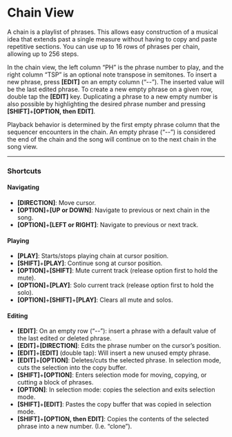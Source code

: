 # Chain View

A chain is a playlist of phrases. This allows easy construction of a musical idea that extends past a single measure without having to copy and paste repetitive sections. You can use up to 16 rows of phrases per chain, allowing up to 256 steps.

In the chain view, the left column “PH” is the phrase number to play, and the right column “TSP” is an optional note transpose in semitones. To insert a new phrase, press **[EDIT]** on an empty column (“--”). The inserted value will be the last edited phrase. To create a new empty phrase on a given row, double tap the **[EDIT]** key. Duplicating a phrase to a new empty number is also possible by highlighting the desired phrase number and pressing **[SHIFT]**+**[OPTION, then EDIT]**.

Playback behavior is determined by the first empty phrase column that the sequencer encounters in the chain. An empty phrase (“--”) is considered the end of the chain and the song will continue on to the next chain in the song view.

***

### Shortcuts

#### Navigating
* **[DIRECTION]**: Move cursor.
* **[OPTION]**+**[UP or DOWN]**: Navigate to previous or next chain in the song.
* **[OPTION]**+**[LEFT or RIGHT]**: Navigate to previous or next track.

#### Playing
* **[PLAY]**: Starts/stops playing chain at cursor position.
* **[SHIFT]**+**[PLAY]**: Continue song at cursor position.
* **[OPTION]**+**[SHIFT]**: Mute current track (release option first to hold the mute).
* **[OPTION]**+**[PLAY]**: Solo current track (release option first to hold the solo).
* **[OPTION]**+**[SHIFT]**+**[PLAY]**: Clears all mute and solos.

#### Editing
* **[EDIT]**: On an empty row (“--”): insert a phrase with a default value of the last edited or deleted phrase.
* **[EDIT]**+**[DIRECTION]**: Edits the phrase number on the cursor’s position.
* **[EDIT]**+**[EDIT]** (double tap): Will insert a new unused empty phrase.
* **[EDIT]**+**[OPTION]**: Deletes/cuts the selected phrase. In selection mode, cuts the selection into the copy buffer.
* **[SHIFT]**+**[OPTION]**: Enters selection mode for moving, copying, or cutting a block of phrases.
* **[OPTION]**: In selection mode: copies the selection and exits selection mode.
* **[SHIFT]**+**[EDIT]**: Pastes the copy buffer that was copied in selection mode.
* **[SHIFT]**+**[OPTION, then EDIT]**: Copies the contents of the selected phrase into a new number. (I.e. “clone”).
